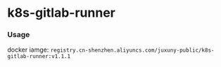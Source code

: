 k8s-gitlab-runner
====


### Usage

docker iamge: `registry.cn-shenzhen.aliyuncs.com/juxuny-public/k8s-gitlab-runner:v1.1.1`
